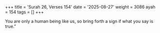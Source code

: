 +++
title = 'Surah 26, Verses 154'
date = '2025-08-27'
weight = 3086
ayah = 154
tags = []
+++

You are only a human being like us, so bring forth a sign if what you say is true.”